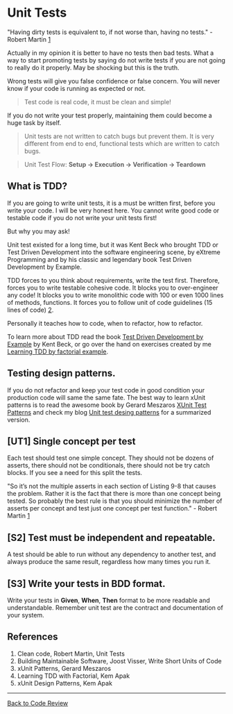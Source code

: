 # Unit Tests

"Having dirty tests is equivalent to, if not worse than, having no tests." - Robert Martin [1](#cite01)

Actually in my opinion it is better to have no tests then bad tests. What a way to start promoting tests by saying
do not write tests if you are not going to really do it properly. May be shocking but this is the truth.

Wrong tests will give you false confidence or false concern. You will never know if your code is running as expected or 
not.

> Test code is real code, it must be clean and simple!

If you do not write your test properly, maintaining them could become a huge task by itself.

> Unit tests are not written to catch bugs but prevent them. It is very different from end to end, 
> functional tests which are written to catch bugs.

> Unit Test Flow: **Setup -> Execution -> Verification -> Teardown**

## What is TDD?
If you are going to write unit tests, it is a must be written first, before you write your code. I will be very honest here.
You cannot write good code or testable code if you do not write your unit tests first! 

But why you may ask!

Unit test existed for a long time, but it was Kent Beck who brought TDD or Test Driven Development into the software engineering
scene, by eXtreme Programming and by his classic and legendary book Test Driven Development by Example. 

TDD forces to you think about requirements, write the test first. Therefore, forces you to write testable cohesive code.
It blocks you to over-engineer any code! It blocks you to write monolithic code with 100 or even 1000 lines of methods, 
functions. It forces you to follow unit of code guidelines (15 lines of code) [2](#cite02).

Personally it teaches how to code, when to refactor, how to refactor.

To learn more about TDD read the book [Test Driven Development by Example](https://www.informit.com/store/test-driven-development-by-example-9780321146533) by Kent Beck, 
or go over the hand on exercises created by me [Learning TDD by factorial example](https://github.com/kemapak/factorial-tdd).

## Testing design patterns.
If you do not refactor and keep your test code in good condition your production code will same the same fate.
The best way to learn xUnit patterns is to read the awesome book by Gerard Meszaros [XUnit Test Patterns](http://xunitpatterns.com)
and check my blog [Unit test desing patterns](https://github.com/kemapak/blog/blob/master/testing/Testing%20Design%20Patterns%20for%20UI.md) 
for a summarized version.

## [UT1] Single concept per test
Each test should test one simple concept. They should not be dozens of asserts, there should not be conditionals, there 
should not be try catch blocks. If you see a need for this split the tests.

"So it’s not the multiple asserts in each section of Listing 9-8 that causes the problem. Rather it is the fact that 
there is more than one concept being tested. So probably the best rule is that you should minimize the number of 
asserts per concept and test just one concept per test function." - Robert Martin [1](#cite01)

## [S2] Test must be independent and repeatable.

A test should be able to run without any dependency to another test, and always produce the same result, regardless how 
many times you run it.

## [S3] Write your tests in BDD format.
Write your tests in **Given**, **When**, **Then** format to be more readable and understandable. Remember unit test are the contract
and documentation of your system.

## References

1. <a id="cite01"></a>Clean code, Robert Martin, Unit Tests
2. <a id="cite02"></a>Building Maintainable Software, Joost Visser, Write Short Units of Code
3. xUnit Patterns, Gerard Meszaros
4. Learning TDD with Factorial, Kem Apak
5. xUnit Design Patterns, Kem Apak

---

[Back to Code Review](../code-review.md)
